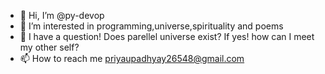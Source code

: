 - 👋 Hi, I’m @py-devop
- 👀 I’m interested in programming,universe,spirituality and poems
- 🌱 I have a question! Does parellel universe exist? If yes! how can I meet my other self?
- 📫 How to reach me priyaupadhyay26548@gmail.com

<!---
py-devop/py-devop is a ✨ special ✨ repository because its `README.md` (this file) appears on your GitHub profile.
You can click the Preview link to take a look at your changes.
--->
